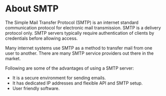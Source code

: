 # About SMTP


The Simple Mail Transfer Protocol (SMTP) is an internet standard communication protocol for electronic mail transmission. SMTP is a delivery protocol only. SMTP servers typically require authentication of clients by credentials before allowing access.

Many internet systems use SMTP as a method to transfer mail from one user to another. There are many SMTP service providers out there in the market.

Following are some of the advantages of using a SMTP server:

* It is a secure environment for sending emails.
* It has dedicated IP addresses and flexible API and SMTP setup.
* User friendly software.


